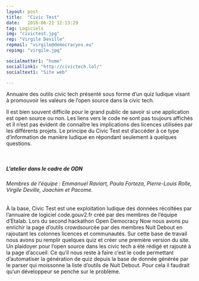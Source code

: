 ```yaml
---
layout: post
title:  "Civic Test"
date:   2016-06-21 12:13:29
tag: Logiciels
img: "civictest.jpg"
rep: "Virgile Deville"
repmail: "virgile@democracyos.eu"
repimg: "virgile.jpg"

socialmatter1: "home"
sociallink1: "http://civictech.lol/"
socialtext1: "Site web"

---
```


Annuaire des outils civic tech présenté sous forme d’un quiz ludique visant à promouvoir les valeurs de l’open source dans la civic tech.

Il est bien souvent difficile pour le grand public de savoir si une application est open source ou non. Les liens vers le code ne sont pas toujours affichés et il n’est pas évident de connaître les implications des licences utilisées par les différents projets. Le principe du Civic Test est d’accéder à ce type d’information de manière ludique en répondant seulement à quelques questions.

<br>


##### L'atelier dans le cadre de ODN

###### Membres de l’équipe : Emmanuel Raviart, Paula Forteza, Pierre-Louis Rolle, Virgile Deville, Joachim et Pacome.<br>
À la base, Civic Test est une exploitation ludique des données récoltées par l’annuaire de logiciel code.gouv2.fr créé par des membres de l’équipe d’Etalab. Lors du second hackathon Open Democracy Now nous avons pu enrichir la page d’outils crowdsourcée par des membres Nuit Debout en rajoutant les colonnes licences et communautés. Sur cette base de travail nous avons pu remplir quelques quiz et créer une première version du site. Un plaidoyer pour l’open source dans les civic tech a été rédigé et rajouté à la page d’accueil. Ce qu’il nous reste à faire c’est le code permettant d’automatiser la génération de quiz depuis la base de donnée générée par le parser qui moissonne la liste d’outils de Nuit Debout. Pour cela il faudrait qu’un développeur se penche sur le problème.

